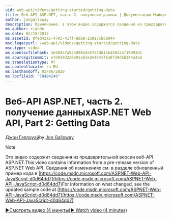 ```yaml
---
uid: web-api/videos/getting-started/getting-data
title: Веб-API ASP.NET, часть 2. получение данных | Документация Майкрософт
author: jongalloway
description: Примечание. в этом видео содержатся сведения из предварительной версии веб-API ASP.NET
ms.author: riande
ms.date: 02/15/2012
ms.assetid: 0fed43a5-4703-41ff-8da9-15917cbc0944
msc.legacyurl: /web-api/videos/getting-started/getting-data
msc.type: video
ms.openlocfilehash: 2e584a7a924d985de57d7d61ab45812af19093d1
ms.sourcegitcommit: e7e91932a6e91a63e2e46417626f39d6b244a3ab
ms.translationtype: MT
ms.contentlocale: ru-RU
ms.lasthandoff: 03/06/2020
ms.locfileid: "78484248"
---
```

# <a name="aspnet-web-api-part-2-getting-data"></a><span data-ttu-id="91861-103">Веб-API ASP.NET, часть 2. получение данных</span><span class="sxs-lookup"><span data-stu-id="91861-103">ASP.NET Web API, Part 2: Getting Data</span></span>

<span data-ttu-id="91861-104">[Джон Гэллоуэй](https://github.com/jongalloway)</span><span class="sxs-lookup"><span data-stu-id="91861-104">by [Jon Galloway](https://github.com/jongalloway)</span></span>

> [!NOTE]
> <span data-ttu-id="91861-105">Это видео содержит сведения из предварительной версии веб-API ASP.NET.</span><span class="sxs-lookup"><span data-stu-id="91861-105">This video contains information from a pre-release version of ASP.NET Web API.</span></span> <span data-ttu-id="91861-106">Сведения об изменениях см. в разделе обновленный пример кода в [https://code.msdn.microsoft.com/ASPNET-Web-API-JavaScript-d0d64dd7](https://code.msdn.microsoft.com/ASPNET-Web-API-JavaScript-d0d64dd7)</span><span class="sxs-lookup"><span data-stu-id="91861-106">For information on what changed, see the updated sample code at [https://code.msdn.microsoft.com/ASPNET-Web-API-JavaScript-d0d64dd7](https://code.msdn.microsoft.com/ASPNET-Web-API-JavaScript-d0d64dd7)</span></span>

[<span data-ttu-id="91861-107">&#9654;Смотреть видео (4 минуты)</span><span class="sxs-lookup"><span data-stu-id="91861-107">&#9654; Watch video (4 minutes)</span></span>](https://channel9.msdn.com/Blogs/ASP-NET-Site-Videos/getting-data)
